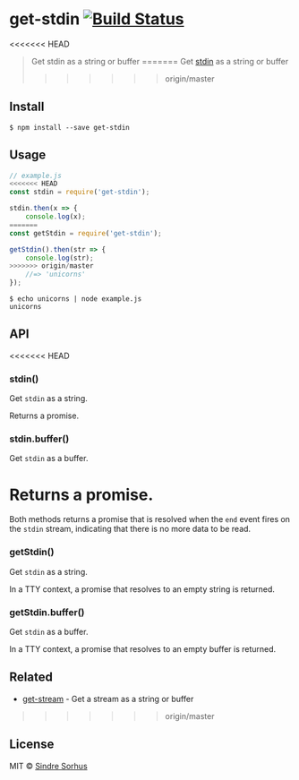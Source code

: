 # get-stdin [![Build Status](https://travis-ci.org/sindresorhus/get-stdin.svg?branch=master)](https://travis-ci.org/sindresorhus/get-stdin)

<<<<<<< HEAD
> Get stdin as a string or buffer
=======
> Get [stdin](https://nodejs.org/api/process.html#process_process_stdin) as a string or buffer
>>>>>>> origin/master


## Install

```
$ npm install --save get-stdin
```


## Usage

```js
// example.js
<<<<<<< HEAD
const stdin = require('get-stdin');

stdin.then(x => {
	console.log(x);
=======
const getStdin = require('get-stdin');

getStdin().then(str => {
	console.log(str);
>>>>>>> origin/master
	//=> 'unicorns'
});
```

```
$ echo unicorns | node example.js
unicorns
```


## API

<<<<<<< HEAD
### stdin()

Get `stdin` as a string.

Returns a promise.

### stdin.buffer()

Get `stdin` as a buffer.

Returns a promise.
=======
Both methods returns a promise that is resolved when the `end` event fires on the `stdin` stream, indicating that there is no more data to be read.

### getStdin()

Get `stdin` as a string.

In a TTY context, a promise that resolves to an empty string is returned.

### getStdin.buffer()

Get `stdin` as a buffer.

In a TTY context, a promise that resolves to an empty buffer is returned.


## Related

- [get-stream](https://github.com/sindresorhus/get-stream) - Get a stream as a string or buffer
>>>>>>> origin/master


## License

MIT © [Sindre Sorhus](http://sindresorhus.com)
